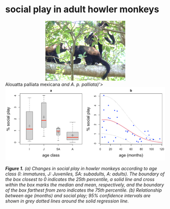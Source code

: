 # social play in adult howler monkeys
<center>
    <img src="figures/two adult males and one adult female playing.png" width="50%" alt="" class="center">
</center>
     <R scripts and databases used to study social play in adult howler monkeys for the study 'Socioecological correlates of social play in adult howler monkeys (<i>Alouatta palliata mexicana<i/> and <i>A. p. palliata<i/>)'>
<img src="figures/fig1.png" alt="Simply Easy Learning">
<p>
<b>Figure 1.</b> (a) Changes in social play in howler monkeys according to age class (I: immatures, J: Juveniles, SA: subadults, A: adults). The boundary of the box closest to 0 indicates the 25th percentile, a solid line and cross within the box marks the median and mean, respectively, and the boundary of the box farthest from zero indicates the 75th percentile. (b) Relationship between age (months) and social play; 95% confidence intervals are shown in grey dotted lines around the solid regression line.
    
   
